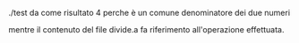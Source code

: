 ./test da come risultato 4 perche è un comune denominatore dei due numeri

mentre il contenuto del file divide.a fa riferimento all'operazione effettuata.

